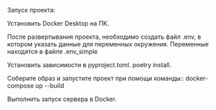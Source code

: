 Запуск проекта:

Установить Docker Desktop на ПК.

После развертывания проекта, необходимо создать файл .env, в котором указать данные для переменных окружения. Переменные находятся в файле .env_simple

Установить зависимости в pyproject.toml. poetry install.

Соберите образ и запустите проект при помощи команды:: docker-compose up --build

Выполнить запуск сервера в Docker.